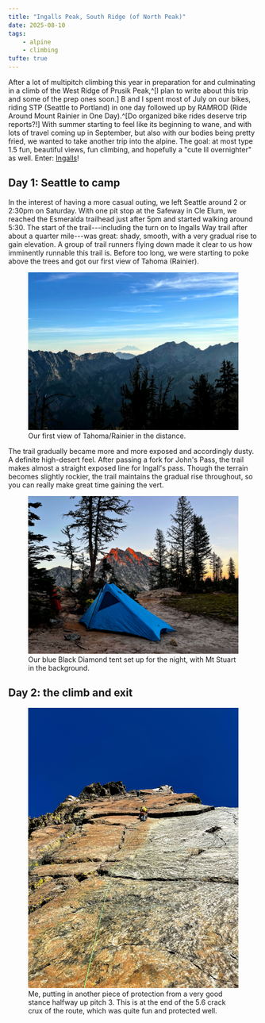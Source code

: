 ```yaml
---
title: "Ingalls Peak, South Ridge (of North Peak)"
date: 2025-08-10
tags:
    - alpine
    - climbing
tufte: true
---
```


After a lot of multipitch climbing this year in preparation for and culminating in a climb of the West Ridge of Prusik Peak,^[I plan to write about this trip and some of the prep ones soon.] B and I spent most of July on our bikes, riding STP (Seattle to Portland) in one day followed up by RAMROD (Ride Around Mount Rainier in One Day).^[Do organized bike rides deserve trip reports?!]  With summer starting to feel like its beginning to wane, and with lots of travel coming up in September, but also with our bodies being pretty fried, we wanted to take another trip into the alpine.  The goal: at most type 1.5 fun, beautiful views, fun climbing, and hopefully a "cute lil overnighter" as well.  Enter: [Ingalls](https://www.mountainproject.com/area/110928196/ingalls-peak)!

## Day 1: Seattle to camp

In the interest of having a more casual outing, we left Seattle around 2 or 2:30pm on Saturday.  With one pit stop at the Safeway in Cle Elum, we reached the Esmeralda trailhead just after 5pm and started walking around 5:30.  The start of the trail---including the turn on to Ingalls Way trail after about a quarter mile---was great: shady, smooth, with a very gradual rise to gain elevation.  A group of trail runners flying down made it clear to us how imminently runnable this trail is.  Before too long, we were starting to poke above the trees and got our first view of Tahoma (Rainier).

<figure>
<img src="./rainier-first.jpg" alt="First view of Tahoma (Rainier)" />
<figcaption>Our first view of Tahoma/Rainier in the distance.</figcaption>
</figure>

The trail gradually became more and more exposed and accordingly dusty.  A definite high-desert feel.  After passing a fork for John's Pass, the trail makes almost a straight exposed line for Ingall's pass.  Though the terrain becomes slightly rockier, the trail maintains the gradual rise throughout, so you can really make great time gaining the vert.

<figure>
<img src="./camp-stuart.jpg" alt="Our blue Black Diamond tent set up for the night, with Mt Stuart in the background." />
<figcaption>Our blue Black Diamond tent set up for the night, with Mt Stuart in the background.</figcaption>
</figure>

## Day 2: the climb and exit


<figure>
<img src="./me-pitch-3.jpg" alt="Me, putting in another piece of protection from a very good stance halfway up pitch 3." />
<figcaption>Me, putting in another piece of protection from a very good stance halfway up pitch 3.  This is at the end of the 5.6 crack crux of the route, which was quite fun and protected well.</figcaption>
</figure>
